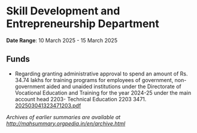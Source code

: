 # Skill Development and Entrepreneurship Department

**Date Range**: 10 March 2025 - 15 March 2025


## Funds
- Regarding granting administrative approval to spend an amount of Rs. 34.74 lakhs for training programs for employees of government, non-government aided and unaided institutions under the Directorate of Vocational Education and Training for the year 2024-25 under the main account head 2203- Technical Education 2203 3471.\
  [202503041323471203.pdf](https://gr.maharashtra.gov.in/Site/Upload/Government%20Resolutions/English/202503041323471203.pdf)


*Archives of earlier summaries are available at http://mahsummary.orgpedia.in/en/archive.html*